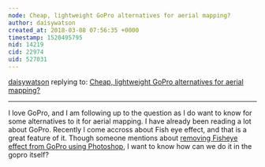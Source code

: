 ```yaml
---
node: Cheap, lightweight GoPro alternatives for aerial mapping?
author: daisywatson
created_at: 2018-03-08 07:56:35 +0000
timestamp: 1520495795
nid: 14219
cid: 22974
uid: 527031
---
```




[daisywatson](../profile/daisywatson) replying to: [Cheap, lightweight GoPro alternatives for aerial mapping?](../notes/warren/05-20-2017/cheap-lightweight-gopro-alternatives-for-aerial-mapping)

----
I love GoPro, and I am following up to the question as I do want to know for some alternatives to it for aerial mapping. I have already been reading a lot about GoPro. Recently I come accross about Fish eye effect, and that is a great feature of it. Though someone mentions about [removing Fisheye effect from GoPro using Photoshop](https://www.techtricksworld.com/remove-fisheye-from-gopro/), I want to know how can we do it in the gopro itself?